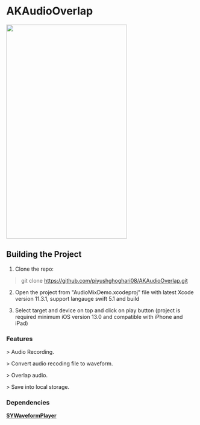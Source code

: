 # AKAudioOverlap

<img src="https://github.com/piyushghoghari08/AKAudioOverlap/blob/master/ScreenShort/appScreenShort.png"  height="568" width="320">        

## Building the Project

1. Clone the repo:

> git clone https://github.com/piyushghoghari08/AKAudioOverlap.git

2. Open the project from "AudioMixDemo.xcodeproj" file  with latest Xcode version 11.3.1, support langauge swift 5.1 and build

3. Select target and device on top and click on play button (project is required minimum iOS version 13.0 and compatible with iPhone and iPad)


<h3> Features </h3>

<p> > Audio Recording.</p>
<p> > Convert audio recoding file to waveform.</p>
<p> > Overlap audio.</p>
<p> > Save into local storage.</p>

<h3> Dependencies </h3>
<a href="https://github.com/spenciefy/SYWaveformPlayer"> <b> SYWaveformPlayer </b></a> </br>
